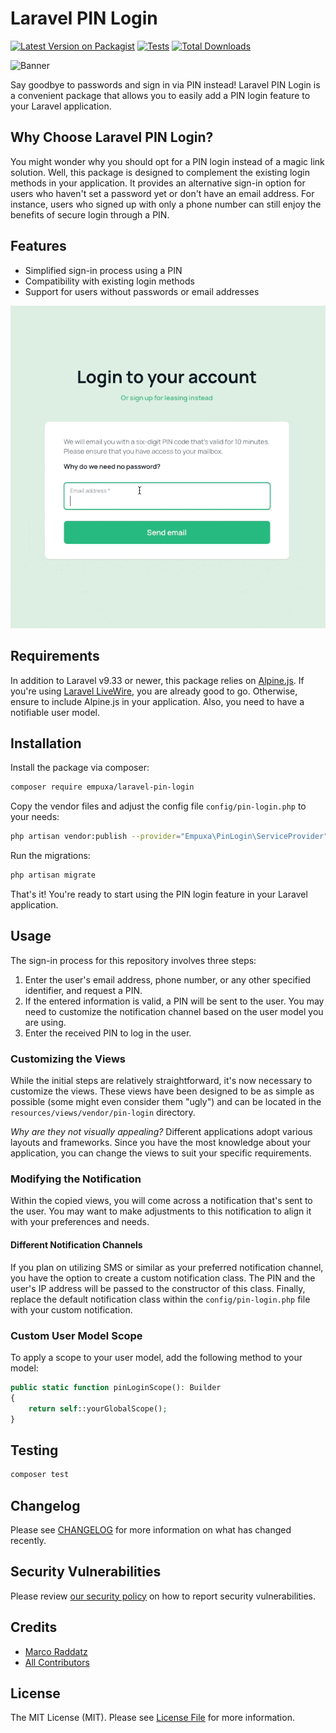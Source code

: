 # Laravel PIN Login

[![Latest Version on Packagist](https://img.shields.io/packagist/v/empuxa/laravel-pin-login.svg?style=flat-square)](https://packagist.org/packages/empuxa/laravel-pin-login)
[![Tests](https://img.shields.io/github/actions/workflow/status/empuxa/laravel-pin-login/run-tests.yml?branch=main&label=tests&style=flat-square)](https://github.com/empuxa/laravel-pin-login/actions/workflows/run-tests.yml)
[![Total Downloads](https://img.shields.io/packagist/dt/empuxa/laravel-pin-login.svg?style=flat-square)](https://packagist.org/packages/empuxa/laravel-pin-login)

![Banner](https://banners.beyondco.de/Laravel%20PIN%20Login.png?theme=light&packageManager=composer+require&packageName=empuxa%2Fpin-login&pattern=architect&style=style_1&description=Goodbye+passwords%21&md=1&showWatermark=0&fontSize=100px&images=https%3A%2F%2Flaravel.com%2Fimg%2Flogomark.min.svg)

Say goodbye to passwords and sign in via PIN instead! 
Laravel PIN Login is a convenient package that allows you to easily add a PIN login feature to your Laravel application.

## Why Choose Laravel PIN Login?
You might wonder why you should opt for a PIN login instead of a magic link solution. Well, this package is designed to complement the existing login methods in your application. It provides an alternative sign-in option for users who haven't set a password yet or don't have an email address. For instance, users who signed up with only a phone number can still enjoy the benefits of secure login through a PIN.

## Features
- Simplified sign-in process using a PIN
- Compatibility with existing login methods
- Support for users without passwords or email addresses

![How it works](docs/animation.gif)

## Requirements

In addition to Laravel v9.33 or newer, this package relies on [Alpine.js](https://alpinejs.dev/).
If you're using [Laravel LiveWire](https://laravel-livewire.com/), you are already good to go.
Otherwise, ensure to include Alpine.js in your application.
Also, you need to have a notifiable user model.

## Installation

Install the package via composer:

```bash
composer require empuxa/laravel-pin-login
```

Copy the vendor files and adjust the config file `config/pin-login.php` to your needs:

```bash
php artisan vendor:publish --provider="Empuxa\PinLogin\ServiceProvider"
```

Run the migrations:

```bash
php artisan migrate
```

That's it!
You're ready to start using the PIN login feature in your Laravel application.

## Usage

The sign-in process for this repository involves three steps:
1. Enter the user's email address, phone number, or any other specified identifier, and request a PIN.
2. If the entered information is valid, a PIN will be sent to the user. You may need to customize the notification channel based on the user model you are using.
3. Enter the received PIN to log in the user.

### Customizing the Views

While the initial steps are relatively straightforward, it's now necessary to customize the views. 
These views have been designed to be as simple as possible (some might even consider them "ugly") and can be located in the `resources/views/vendor/pin-login` directory.

*Why are they not visually appealing?*
Different applications adopt various layouts and frameworks. 
Since you have the most knowledge about your application, you can change the views to suit your specific requirements.

### Modifying the Notification
Within the copied views, you will come across a notification that's sent to the user. 
You may want to make adjustments to this notification to align it with your preferences and needs.

#### Different Notification Channels
If you plan on utilizing SMS or similar as your preferred notification channel, you have the option to create a custom notification class.
The PIN and the user's IP address will be passed to the constructor of this class. Finally, replace the default notification class within the `config/pin-login.php` file with your custom notification.

### Custom User Model Scope
To apply a scope to your user model, add the following method to your model:

```php
public static function pinLoginScope(): Builder
{
    return self::yourGlobalScope();
}
```

## Testing

```bash
composer test
```

## Changelog

Please see [CHANGELOG](CHANGELOG.md) for more information on what has changed recently.

## Security Vulnerabilities

Please review [our security policy](../../security/policy) on how to report security vulnerabilities.

## Credits

- [Marco Raddatz](https://github.com/marcoraddatz)
- [All Contributors](../../contributors)

## License

The MIT License (MIT). Please see [License File](LICENSE.md) for more information.
